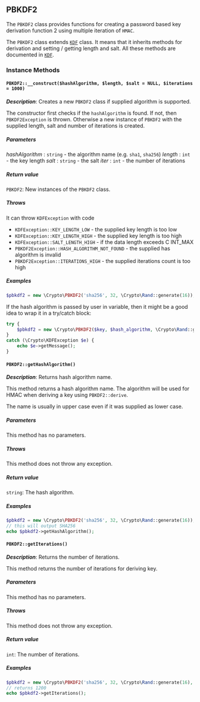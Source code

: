 ## PBKDF2

The `PBKDF2` class provides functions for creating a password based key derivation
function 2 using multiple iteration of `HMAC`.

The `PBKDF2` class extends [`KDF`](kdf.md) class. It means that it inherits methods
for derivation and setting / getting length and salt. All these methods are
documented in [`KDF`](kdf.md).

### Instance Methods

#### `PBKDF2::__construct($hashAlgorithm, $length, $salt = NULL, $iterations = 1000)`

_**Description**_: Creates a new `PBKDF2` class if supplied algorithm is supported.

The constructor first checks if the `hashAlgorithm` is found. If not, then
`PBKDF2Exception` is thrown. Otherwise a new instance of `PBKDF2` with the supplied
length, salt and number of iterations is created.

##### *Parameters*

*hashAlgorithm* : `string` - the algorithm name (e.g. `sha1`, `sha256`)
*length* : `int` - the key length
*salt* : `string` - the salt
*iter* : `int` - the number of iterations

##### *Return value*

`PBKDF2`: New instances of the `PBKDF2` class.

##### *Throws*

It can throw `KDFException` with code

- `KDFException::KEY_LENGTH_LOW` - the supplied key length is too low
- `KDFException::KEY_LENGTH_HIGH` - the supplied key length is too high
- `KDFException::SALT_LENGTH_HIGH` - if the data length exceeds
C INT_MAX
- `PBKDF2Exception::HASH_ALGORITHM_NOT_FOUND` - the supplied has algorithm
is invalid
- `PBKDF2Exception::ITERATIONS_HIGH` - the supplied iterations count is too high

##### *Examples*

```php
$pbkdf2 = new \Crypto\PBKDF2('sha256', 32, \Crypto\Rand::generate(16));
```

If the hash algorithm is passed by user in variable, then it might be a good idea to
wrap it in a try/catch block:
```php
try {
    $pbkdf2 = new \Crypto\PBKDF2($key, $hash_algorithm, \Crypto\Rand::generate(16));
}
catch (\Crypto\KDFException $e) {
    echo $e->getMessage();
}
```

#### `PBKDF2::getHashAlgorithm()`

_**Description**_: Returns hash algorithm name.

This method returns a hash algorithm name. The algorithm will be used
for HMAC when deriving a key using `PBKDF2::derive`.

The name is usually in upper case even if it was supplied as lower case.

##### *Parameters*

This method has no parameters.

##### *Throws*

This method does not throw any exception.

##### *Return value*

`string`: The hash algorithm.

##### *Examples*

```php
$pbkdf2 = new \Crypto\PBKDF2('sha256', 32, \Crypto\Rand::generate(16));
// this will output SHA256
echo $pbkdf2->getHashAlgorithm();
```

#### `PBKDF2::getIterations()`

_**Description**_: Returns the number of iterations.

This method returns the number of iterations for deriving key.

##### *Parameters*

This method has no parameters.

##### *Throws*

This method does not throw any exception.

##### *Return value*

`int`: The number of iterations.

##### *Examples*

```php
$pbkdf2 = new \Crypto\PBKDF2('sha256', 32, \Crypto\Rand::generate(16), 1200);
// returns 1200
echo $pbkdf2->getIterations();
```
